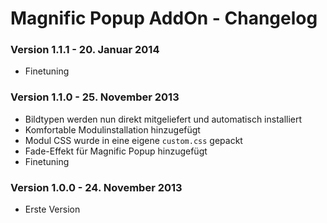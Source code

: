Magnific Popup AddOn - Changelog
================================

### Version 1.1.1 - 20. Januar 2014

* Finetuning

### Version 1.1.0 - 25. November 2013

* Bildtypen werden nun direkt mitgeliefert und automatisch installiert
* Komfortable Modulinstallation hinzugefügt
* Modul CSS wurde in eine eigene `custom.css` gepackt
* Fade-Effekt für Magnific Popup hinzugefügt
* Finetuning

### Version 1.0.0 - 24. November 2013

* Erste Version


